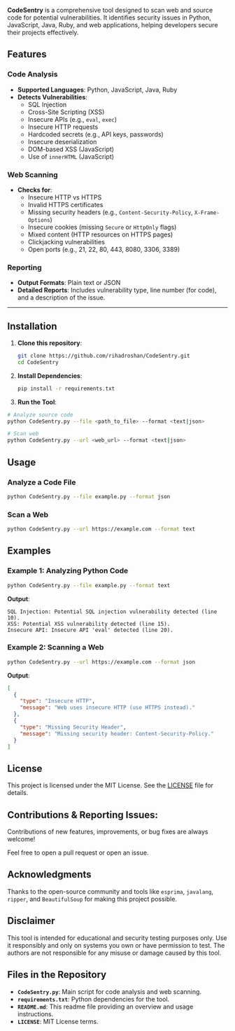 **CodeSentry** is a comprehensive tool designed to scan web and source code for potential vulnerabilities. It identifies security issues in Python, JavaScript, Java, Ruby, and web applications, helping developers secure their projects effectively.

## **Features**

### **Code Analysis**
- **Supported Languages**: Python, JavaScript, Java, Ruby
- **Detects Vulnerabilities**:
  - SQL Injection
  - Cross-Site Scripting (XSS)
  - Insecure APIs (e.g., `eval`, `exec`)
  - Insecure HTTP requests
  - Hardcoded secrets (e.g., API keys, passwords)
  - Insecure deserialization
  - DOM-based XSS (JavaScript)
  - Use of `innerHTML` (JavaScript)

### Web Scanning
- **Checks for**:
  - Insecure HTTP vs HTTPS
  - Invalid HTTPS certificates
  - Missing security headers (e.g., `Content-Security-Policy`, `X-Frame-Options`)
  - Insecure cookies (missing `Secure` or `HttpOnly` flags)
  - Mixed content (HTTP resources on HTTPS pages)
  - Clickjacking vulnerabilities
  - Open ports (e.g., 21, 22, 80, 443, 8080, 3306, 3389)

### Reporting
- **Output Formats**: Plain text or JSON
- **Detailed Reports**: Includes vulnerability type, line number (for code), and a description of the issue.

---

## **Installation**

1. **Clone this repository**:  
   ```bash
   git clone https://github.com/rihadroshan/CodeSentry.git
   cd CodeSentry
   ```

2. **Install Dependencies**:
   ```bash
   pip install -r requirements.txt
   ```

3. **Run the Tool**:
```bash
# Analyze source code
python CodeSentry.py --file <path_to_file> --format <text|json>
```
```bash
# Scan web
python CodeSentry.py --url <web_url> --format <text|json>

```

## Usage

### Analyze a Code File

```bash
python CodeSentry.py --file example.py --format json
```

### Scan a Web

```bash
python CodeSentry.py --url https://example.com --format text
```

## Examples

### Example 1: Analyzing Python Code
```bash
python CodeSentry.py --file example.py --format text
```

**Output**:
```
SQL Injection: Potential SQL injection vulnerability detected (line 10).
XSS: Potential XSS vulnerability detected (line 15).
Insecure API: Insecure API 'eval' detected (line 20).
```

### Example 2: Scanning a Web
```bash
python CodeSentry.py --url https://example.com --format json
```

**Output**:
```json
[
  {
    "type": "Insecure HTTP",
    "message": "Web uses insecure HTTP (use HTTPS instead)."
  },
  {
    "type": "Missing Security Header",
    "message": "Missing security header: Content-Security-Policy."
  }
]
```


## **License**

This project is licensed under the MIT License. See the [LICENSE](LICENSE) file for details.

## **Contributions & Reporting Issues:**

Contributions of new features, improvements, or bug fixes are always welcome!

Feel free to open a pull request or open an issue.

## **Acknowledgments**

Thanks to the open-source community and tools like `esprima`, `javalang`, `ripper`, and `BeautifulSoup` for making this project possible.

## Disclaimer
This tool is intended for educational and security testing purposes only. Use it responsibly and only on systems you own or have permission to test. The authors are not responsible for any misuse or damage caused by this tool.

## Files in the Repository

- **`CodeSentry.py`**: Main script for code analysis and web scanning.
- **`requirements.txt`**: Python dependencies for the tool.
- **`README.md`**: This readme file providing an overview and usage instructions.
- **`LICENSE`**: MIT License terms.
